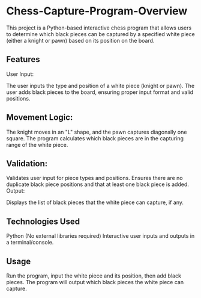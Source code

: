 # Chess-Capture-Program-Overview
This project is a Python-based interactive chess program that allows users to determine which black pieces can be captured by a specified white piece (either a knight or pawn) based on its position on the board.

## Features
User Input:

The user inputs the type and position of a white piece (knight or pawn).
The user adds black pieces to the board, ensuring proper input format and valid positions.
## Movement Logic:

The knight moves in an "L" shape, and the pawn captures diagonally one square.
The program calculates which black pieces are in the capturing range of the white piece.
## Validation:

Validates user input for piece types and positions.
Ensures there are no duplicate black piece positions and that at least one black piece is added.
Output:

Displays the list of black pieces that the white piece can capture, if any.
## Technologies Used
Python (No external libraries required)
Interactive user inputs and outputs in a terminal/console.
## Usage
Run the program, input the white piece and its position, then add black pieces. The program will output which black pieces the white piece can capture.
